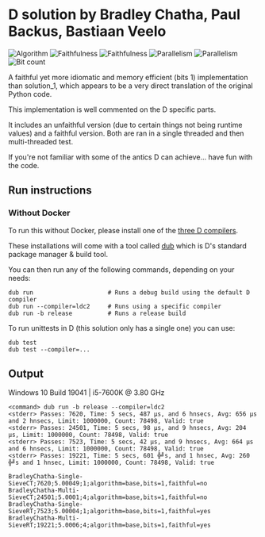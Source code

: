 # D solution by Bradley Chatha, Paul Backus, Bastiaan Veelo

![Algorithm](https://img.shields.io/badge/Algorithm-base-green)
![Faithfulness](https://img.shields.io/badge/Faithful-yes-green)
![Faithfulness](https://img.shields.io/badge/Faithful-no-yellowgreen)
![Parallelism](https://img.shields.io/badge/Parallel-no-green)
![Parallelism](https://img.shields.io/badge/Parallel-yes-green)
![Bit count](https://img.shields.io/badge/Bits-1-green)

A faithful yet more idiomatic and memory efficient (bits 1) implementation than solution_1, which appears to be a very direct translation of the original Python code.

This implementation is well commented on the D specific parts.

It includes an unfaithful version (due to certain things not being runtime values) and a faithful version. Both are ran in a single threaded and then
multi-threaded test.

If you're not familiar with some of the antics D can achieve... have fun with the code.

## Run instructions

### Without Docker

To run this without Docker, please install one of the [three D compilers](https://dlang.org/download.html).

These installations will come with a tool called [dub](https://dub.pm/getting_started) which is D's standard package manager & build tool.

You can then run any of the following commands, depending on your needs:

```
dub run                     # Runs a debug build using the default D compiler
dub run --compiler=ldc2     # Runs using a specific compiler
dub run -b release          # Runs a release build
```

To run unittests in D (this solution only has a single one) you can use:

```
dub test
dub test --compiler=...
```

## Output

Windows 10 Build 19041 | i5-7600K @ 3.80 GHz

```
<command> dub run -b release --compiler=ldc2
<stderr> Passes: 7620, Time: 5 secs, 487 μs, and 6 hnsecs, Avg: 656 μs and 2 hnsecs, Limit: 1000000, Count: 78498, Valid: true
<stderr> Passes: 24501, Time: 5 secs, 98 μs, and 9 hnsecs, Avg: 204 μs, Limit: 1000000, Count: 78498, Valid: true
<stderr> Passes: 7523, Time: 5 secs, 42 μs, and 9 hnsecs, Avg: 664 μs and 6 hnsecs, Limit: 1000000, Count: 78498, Valid: true
<stderr> Passes: 19221, Time: 5 secs, 601 ╬╝s, and 1 hnsec, Avg: 260 ╬╝s and 1 hnsec, Limit: 1000000, Count: 78498, Valid: true

BradleyChatha-Single-SieveCT;7620;5.00049;1;algorithm=base,bits=1,faithful=no
BradleyChatha-Multi-SieveCT;24501;5.0001;4;algorithm=base,bits=1,faithful=no
BradleyChatha-Single-SieveRT;7523;5.00004;1;algorithm=base,bits=1,faithful=yes
BradleyChatha-Multi-SieveRT;19221;5.0006;4;algorithm=base,bits=1,faithful=yes
```

